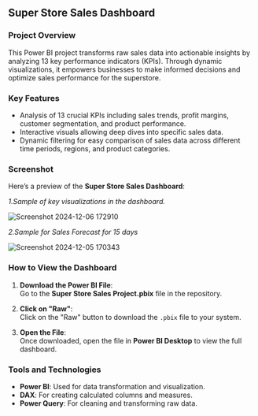 ## Super Store Sales Dashboard

### Project Overview  
This Power BI project transforms raw sales data into actionable insights by analyzing 13 key performance indicators (KPIs). Through dynamic visualizations, it empowers businesses to make informed decisions and optimize sales performance for the superstore.

### Key Features
- Analysis of 13 crucial KPIs including sales trends, profit margins, customer segmentation, and product performance.
- Interactive visuals allowing deep dives into specific sales data.
- Dynamic filtering for easy comparison of sales data across different time periods, regions, and product categories.

### Screenshot  
Here’s a preview of the **Super Store Sales Dashboard**:

*1.Sample of key visualizations in the dashboard.*

![Screenshot 2024-12-06 172910](https://github.com/user-attachments/assets/2853f46d-0a8c-496d-8b57-b802b53ef6da)

                           
*2.Sample for Sales Forecast for 15 days*

![Screenshot 2024-12-05 170343](https://github.com/user-attachments/assets/e0478735-396d-4b11-be64-da48300914d8)
                      

### How to View the Dashboard

1. **Download the Power BI File**:  
   Go to the **Super Store Sales Project.pbix** file in the repository.

2. **Click on "Raw"**:  
   Click on the "Raw" button to download the `.pbix` file to your system.

3. **Open the File**:  
   Once downloaded, open the file in **Power BI Desktop** to view the full dashboard.

### Tools and Technologies
- **Power BI**: Used for data transformation and visualization.
- **DAX**: For creating calculated columns and measures.
- **Power Query**: For cleaning and transforming raw data.
